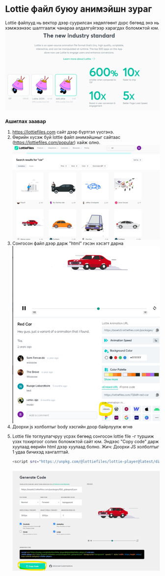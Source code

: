 # Lottie файл буюу анимэйшн зураг

Lottie файлууд нь вектор дээр суурилсан хөдөлгөөнт дүрс бөгөөд энэ нь хэмжээнээс шалтгаалж чанараа алдалгүйгээр харагдах боломжтой юм.
![Alt text](image.png)

### Ашиглах заавар

1. https://lottiefiles.com сайт дээр бүртгэл үүсгэнэ.
2. Өөрийн хүсэж буй lottie файл анимэйшныг сайтаас (https://lottiefiles.com/popular) хайж олно.
   ![Alt text](image-1.png)
3. Сонгосон файл дээр дарж "html" гэсэн хэсэгт дарна
   ![Alt text](image-2.png)
4. Доорхи js холболтыг body хэсгийн доор байрлуулж өгнө
<script src="https://unpkg.com/@lottiefiles/lottie-player@latest/dist/lottie-player.js"></script>

5. Lottie file тоглуулагчруу үсрэх бөгөөд сонгосон lottie file -г туршиж үзэх тохиргоог солих боломжтой сайт юм. Эндээс "Copy code" дарж хуулаад өөрийн html дээр хуулаад болно.
   Жич: Доорхи JS холболтыг 1 удаа бичихэд хангалттай.

   ```sh
   <script src="https://unpkg.com/@lottiefiles/lottie-player@latest/dist/lottie-player.js"></script>

   ```

   ![Alt text](image-3.png)
